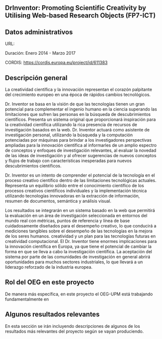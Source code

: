 ## DrInventor: Promoting Scientific Creativity by Utilising Web-based Research Objects (FP7-ICT)

## Datos administrativos
URL:

Duración: Enero 2014 - Marzo 2017

CORDIS: https://cordis.europa.eu/project/id/611383

## Descripción general

La creatividad científica y la innovación representan el corazón palpitante del crecimiento europeo en una época de rápidos cambios tecnológicos. 

Dr. Inventor se basa en la visión de que las tecnologías tienen un gran potencial para complementar el ingenio humano en la ciencia superando las limitaciones que sufren las personas en la búsqueda de descubrimientos científicos. Presenta un sistema original que proporcionará inspiración para la creatividad científica utilizando la rica presencia de recursos de investigación basados en la web. Dr. Inventor actuará como asistente de investigación personal, utilizando la búsqueda y la computación potenciadas por máquinas para brindar a los investigadores perspectivas ampliadas para la innovación científica al informarles de un amplio espectro de conceptos y enfoques de investigación relevantes, al evaluar la novedad de las ideas de investigación y al ofrecer sugerencias de nuevos conceptos y flujos de trabajo con características inesperadas para nuevos descubrimientos científicos. 

Dr. Inventor es un intento de comprender el potencial de la tecnología en el proceso creativo científico dentro de las limitaciones tecnológicas actuales. Representa un equilibrio sólido entre el conocimiento científico de los procesos creativos científicos individuales y la implementación técnica utilizando tecnologías innovadoras en la extracción de información, resumen de documentos, semántica y análisis visual. 

Los resultados se integrarán en un sistema basado en la web que permitirá la evaluación en un área de investigación seleccionada en entornos del mundo real con métricas, puntos de referencia y línea de base cuidadosamente diseñados para el desempeño creativo, lo que conducirá a mediciones tangibles sobre el desempeño de las tecnologías en la mejora de los seres humanos. creatividad y un plan para las tecnologías futuras en creatividad computacional. El Dr. Inventor tiene enormes implicaciones para la innovación científica en Europa, ya que tiene el potencial de cambiar la forma en que se lleva a cabo la investigación científica. La aceptación del sistema por parte de las comunidades de investigación en general abrirá oportunidades para muchos sectores industriales, lo que llevará a un liderazgo reforzado de la industria europea.



## Rol del OEG en este proyecto

De manera más específica, en este proyecto el OEG-UPM está trabajando fundamentalmente en 

## Algunos resultados relevantes
En esta sección se irán incluyendo descripciones de algunos de los resultados más relevantes del proyecto según se vayan produciendo.